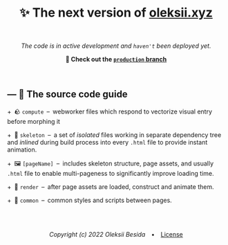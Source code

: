 <h1 align="center">✨ The next version of <a href="oleksii.xyz">oleksii.xyz</a></h1>

<br>
<p align="center"><i>The code is in active development and <code>haven't</code> been deployed yet.</i></p>
<p align="center"><b>🌿 Check out the <a href="df"><code>production</code> branch</a></b></p>
<br>

## — 🧭 The source code guide

+ 🪨 `compute` – webworker files which respond to vectorize visual entry before morphing it

+ 🩻 `skeleton` – a set of *isolated* files working in separate dependency tree and *inlined* during build process into every `.html` file to provide instant animation.

+ 🖼️ `[pageName]` – includes skeleton structure, page assets, and usually `.html` file to enable multi-pageness to significantly improve loading time. 

+ 🧱 `render` – after page assets are loaded, construct and animate them.

+ 🔁 `common` – common styles and scripts between pages.

<br><br>

<p align="center"><i>Copyright (c) 2022 Oleksii Besida</i> • <a href="./LICENSE.md">License</a></p><br>
